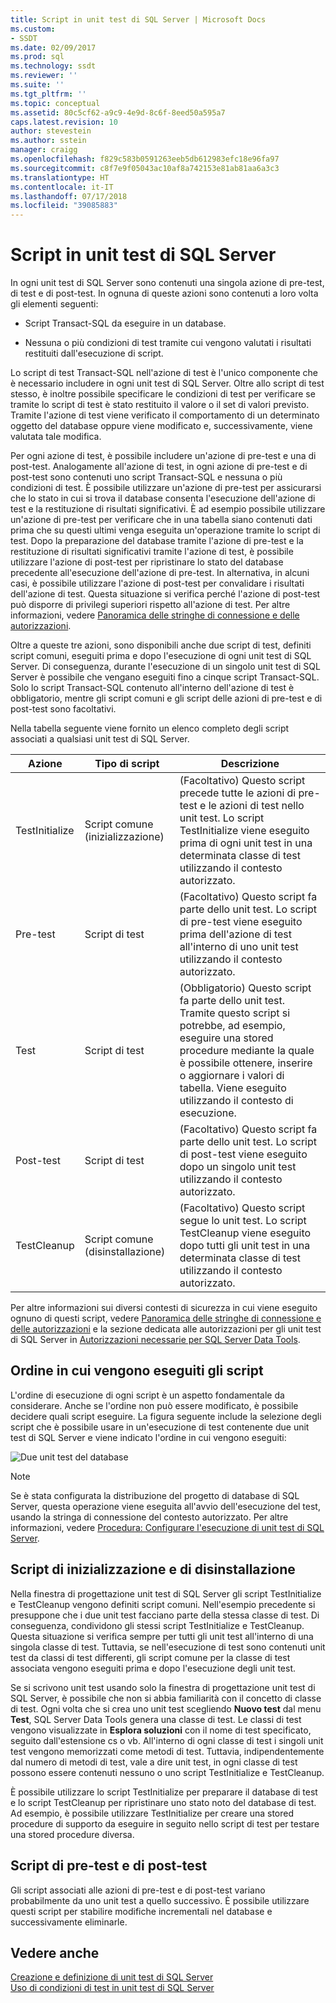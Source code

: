 ```yaml
---
title: Script in unit test di SQL Server | Microsoft Docs
ms.custom:
- SSDT
ms.date: 02/09/2017
ms.prod: sql
ms.technology: ssdt
ms.reviewer: ''
ms.suite: ''
ms.tgt_pltfrm: ''
ms.topic: conceptual
ms.assetid: 80c5cf62-a9c9-4e9d-8c6f-8eed50a595a7
caps.latest.revision: 10
author: stevestein
ms.author: sstein
manager: craigg
ms.openlocfilehash: f829c583b0591263eeb5db612983efc18e96fa97
ms.sourcegitcommit: c8f7e9f05043ac10af8a742153e81ab81aa6a3c3
ms.translationtype: HT
ms.contentlocale: it-IT
ms.lasthandoff: 07/17/2018
ms.locfileid: "39085883"
---
```

# <a name="scripts-in-sql-server-unit-tests"></a>Script in unit test di SQL Server
In ogni unit test di SQL Server sono contenuti una singola azione di pre-test, di test e di post-test. In ognuna di queste azioni sono contenuti a loro volta gli elementi seguenti:  
  
-   Script Transact\-SQL da eseguire in un database.  
  
-   Nessuna o più condizioni di test tramite cui vengono valutati i risultati restituiti dall'esecuzione di script.  
  
Lo script di test Transact\-SQL nell'azione di test è l'unico componente che è necessario includere in ogni unit test di SQL Server. Oltre allo script di test stesso, è inoltre possibile specificare le condizioni di test per verificare se tramite lo script di test è stato restituito il valore o il set di valori previsto. Tramite l'azione di test viene verificato il comportamento di un determinato oggetto del database oppure viene modificato e, successivamente, viene valutata tale modifica.  
  
Per ogni azione di test, è possibile includere un'azione di pre-test e una di post-test. Analogamente all'azione di test, in ogni azione di pre-test e di post-test sono contenuti uno script Transact\-SQL e nessuna o più condizioni di test. È possibile utilizzare un'azione di pre-test per assicurarsi che lo stato in cui si trova il database consenta l'esecuzione dell'azione di test e la restituzione di risultati significativi. È ad esempio possibile utilizzare un'azione di pre-test per verificare che in una tabella siano contenuti dati prima che su questi ultimi venga eseguita un'operazione tramite lo script di test. Dopo la preparazione del database tramite l'azione di pre-test e la restituzione di risultati significativi tramite l'azione di test, è possibile utilizzare l'azione di post-test per ripristinare lo stato del database precedente all'esecuzione dell'azione di pre-test. In alternativa, in alcuni casi, è possibile utilizzare l'azione di post-test per convalidare i risultati dell'azione di test. Questa situazione si verifica perché l'azione di post-test può disporre di privilegi superiori rispetto all'azione di test. Per altre informazioni, vedere [Panoramica delle stringhe di connessione e delle autorizzazioni](../ssdt/overview-of-connection-strings-and-permissions.md).  
  
Oltre a queste tre azioni, sono disponibili anche due script di test, definiti script comuni, eseguiti prima e dopo l'esecuzione di ogni unit test di SQL Server. Di conseguenza, durante l'esecuzione di un singolo unit test di SQL Server è possibile che vengano eseguiti fino a cinque script Transact\-SQL. Solo lo script Transact\-SQL contenuto all'interno dell'azione di test è obbligatorio, mentre gli script comuni e gli script delle azioni di pre-test e di post-test sono facoltativi.  
  
Nella tabella seguente viene fornito un elenco completo degli script associati a qualsiasi unit test di SQL Server.  
  
|**Azione**|**Tipo di script**|**Descrizione**|  
|--------------|-------------------|-------------------|  
|TestInitialize|Script comune (inizializzazione)|(Facoltativo) Questo script precede tutte le azioni di pre-test e le azioni di test nello unit test. Lo script TestInitialize viene eseguito prima di ogni unit test in una determinata classe di test utilizzando il contesto autorizzato.|  
|Pre-test|Script di test|(Facoltativo) Questo script fa parte dello unit test. Lo script di pre-test viene eseguito prima dell'azione di test all'interno di uno unit test utilizzando il contesto autorizzato.|  
|Test|Script di test|(Obbligatorio) Questo script fa parte dello unit test. Tramite questo script si potrebbe, ad esempio, eseguire una stored procedure mediante la quale è possibile ottenere, inserire o aggiornare i valori di tabella. Viene eseguito utilizzando il contesto di esecuzione.|  
|Post-test|Script di test|(Facoltativo) Questo script fa parte dello unit test. Lo script di post-test viene eseguito dopo un singolo unit test utilizzando il contesto autorizzato.|  
|TestCleanup|Script comune (disinstallazione)|(Facoltativo) Questo script segue lo unit test. Lo script TestCleanup viene eseguito dopo tutti gli unit test in una determinata classe di test utilizzando il contesto autorizzato.|  
  
Per altre informazioni sui diversi contesti di sicurezza in cui viene eseguito ognuno di questi script, vedere [Panoramica delle stringhe di connessione e delle autorizzazioni](../ssdt/overview-of-connection-strings-and-permissions.md) e la sezione dedicata alle autorizzazioni per gli unit test di SQL Server in [Autorizzazioni necessarie per SQL Server Data Tools](../ssdt/required-permissions-for-sql-server-data-tools.md).  
  
## <a name="order-in-which-scripts-are-run"></a>Ordine in cui vengono eseguiti gli script  
L'ordine di esecuzione di ogni script è un aspetto fondamentale da considerare. Anche se l'ordine non può essere modificato, è possibile decidere quali script eseguire. La figura seguente include la selezione degli script che è possibile usare in un'esecuzione di test contenente due unit test di SQL Server e viene indicato l'ordine in cui vengono eseguiti:  
  
![Due unit test del database](../ssdt/media/twodatabaseunittests.png "Due unit test del database")  
  
> [!NOTE]  
> Se è stata configurata la distribuzione del progetto di database di SQL Server, questa operazione viene eseguita all'avvio dell'esecuzione del test, usando la stringa di connessione del contesto autorizzato. Per altre informazioni, vedere [Procedura: Configurare l'esecuzione di unit test di SQL Server](../ssdt/how-to-configure-sql-server-unit-test-execution.md).  
  
## <a name="initialization-and-cleanup-scripts"></a>Script di inizializzazione e di disinstallazione  
Nella finestra di progettazione unit test di SQL Server gli script TestInitialize e TestCleanup vengono definiti script comuni. Nell'esempio precedente si presuppone che i due unit test facciano parte della stessa classe di test. Di conseguenza, condividono gli stessi script TestInitialize e TestCleanup. Questa situazione si verifica sempre per tutti gli unit test all'interno di una singola classe di test. Tuttavia, se nell'esecuzione di test sono contenuti unit test da classi di test differenti, gli script comune per la classe di test associata vengono eseguiti prima e dopo l'esecuzione degli unit test.  
  
Se si scrivono unit test usando solo la finestra di progettazione unit test di SQL Server, è possibile che non si abbia familiarità con il concetto di classe di test. Ogni volta che si crea uno unit test scegliendo **Nuovo test** dal menu **Test**, SQL Server Data Tools genera una classe di test. Le classi di test vengono visualizzate in **Esplora soluzioni** con il nome di test specificato, seguito dall'estensione cs o vb. All'interno di ogni classe di test i singoli unit test vengono memorizzati come metodi di test. Tuttavia, indipendentemente dal numero di metodi di test, vale a dire unit test, in ogni classe di test possono essere contenuti nessuno o uno script TestInitialize e TestCleanup.  
  
È possibile utilizzare lo script TestInitialize per preparare il database di test e lo script TestCleanup per ripristinare uno stato noto del database di test. Ad esempio, è possibile utilizzare TestInitialize per creare una stored procedure di supporto da eseguire in seguito nello script di test per testare una stored procedure diversa.  
  
## <a name="pre-test-and-post-test-scripts"></a>Script di pre-test e di post-test  
Gli script associati alle azioni di pre-test e di post-test variano probabilmente da uno unit test a quello successivo. È possibile utilizzare questi script per stabilire modifiche incrementali nel database e successivamente eliminarle.  
  
## <a name="see-also"></a>Vedere anche  
[Creazione e definizione di unit test di SQL Server](../ssdt/creating-and-defining-sql-server-unit-tests.md)  
[Uso di condizioni di test in unit test di SQL Server](../ssdt/using-test-conditions-in-sql-server-unit-tests.md)  
  
